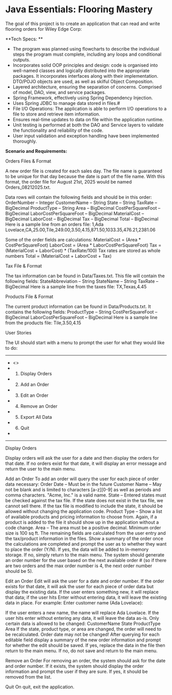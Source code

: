 # Java Essentials: Flooring Mastery

The goal of this project is to create an application that can read and write flooring orders for Wiley Edge Corp:

**Tech Specs: **

- The program was planned using flowcharts to describe the individual steps the program must complete, including any loops and conditional outputs.
- Incorporates solid OOP principles and design: code is organised into well-named classes and logically distributed into the appropriate packages. It incorporates interfaces along with their implementation. DTO/POJO objects are used, as well as skilful Object Composition.
- Layered architecture, ensuring the separation of concerns. Comprised of model, DAO, view, and service packages.
- Spring Framework, effectively using Spring Dependency Injection.
- Uses Spring JDBC to manage data stored in files.#
- File I/O Operations: The application is able to perform I/O operations to a file to store and retrieve item information.
- Ensures real-time updates to data on file within the application runtime.
- Unit testing is performed at both the DAO and Service layers to validate the functionality and reliability of the code.
- User input validation and exception handling have been implemented thoroughly.


**Scenario and Requirements:**

Orders Files & Format

A new order file is created for each sales day. The file name is guaranteed to be unique for that day because the date is part of the file name. With this format, the order file for August 21st, 2025 would be named Orders_08212025.txt.

Data rows will contain the following fields and should be in this order:
OrderNumber – Integer
CustomerName – String
State – String
TaxRate – BigDecimal
ProductType – String
Area – BigDecimal
CostPerSquareFoot – BigDecimal
LaborCostPerSquareFoot – BigDecimal
MaterialCost – BigDecimal
LaborCost – BigDecimal
Tax – BigDecimal
Total – BigDecimal
Here is a sample line from an orders file:
1,Ada Lovelace,CA,25.00,Tile,249.00,3.50,4.15,871.50,1033.35,476.21,2381.06

Some of the order fields are calculations:
MaterialCost = (Area * CostPerSquareFoot)
LaborCost = (Area * LaborCostPerSquareFoot)
Tax = (MaterialCost + LaborCost) * (TaxRate/100)
Tax rates are stored as whole numbers
Total = (MaterialCost + LaborCost + Tax)


Tax File & Format

The tax information can be found in Data/Taxes.txt. This file will contain the following fields:
StateAbbreviation – String
StateName – String
TaxRate – BigDecimal
Here is a sample line from the taxes file:
TX,Texas,4.45

  
Products File & Format

The current product information can be found in Data/Products.txt. It contains the following fields:
ProductType – String
CostPerSquareFoot – BigDecimal
LaborCostPerSquareFoot – BigDecimal
Here is a sample line from the products file:
Tile,3.50,4.15

  
User Stories

The UI should start with a menu to prompt the user for what they would like to do:
  * * * * * * * * * * * * * * * * * * * * * * * * * * * * * * * * * * *
  * <<Flooring Program>>
  * 1. Display Orders
  * 2. Add an Order
  * 3. Edit an Order
  * 4. Remove an Order
  * 5. Export All Data
  * 6. Quit
  *
  * * * * * * * * * * * * * * * * * * * * * * * * * * * * * * * * * * *
  
Display Orders

Display orders will ask the user for a date and then display the orders for that date. If no orders exist for that date, it will display an error message and return the user to the main menu.

Add an Order
To add an order will query the user for each piece of order data necessary:
Order Date – Must be in the future
Customer Name – May not be blank and is limited to characters [a-z][0-9] as well as periods and comma characters. "Acme, Inc." is a valid name.
State – Entered states must be checked against the tax file. If the state does not exist in the tax file, we cannot sell there. If the tax file is modified to include the state, it should be allowed without changing the application code.
Product Type – Show a list of available products and pricing information to choose from. Again, if a product is added to the file it should show up in the application without a code change.
Area – The area must be a positive decimal. Minimum order size is 100 sq ft.
The remaining fields are calculated from the user entry and the tax/product information in the files. Show a summary of the order once the calculations are completed and prompt the user as to whether they want to place the order (Y/N). If yes, the data will be added to in-memory storage. If no, simply return to the main menu.
The system should generate an order number for the user based on the next available order # (so if there are two orders and the max order number is 4, the next order number should be 5).

Edit an Order
Edit will ask the user for a date and order number. If the order exists for that date, it will ask the user for each piece of order data but display the existing data. If the user enters something new, it will replace that data; if the user hits Enter without entering data, it will leave the existing data in place. For example:
Enter customer name (Ada Lovelace):
  
If the user enters a new name, the name will replace Ada Lovelace. If the user hits enter without entering any data, it will leave the data as-is.
Only certain data is allowed to be changed:
CustomerName
State
ProductType
Area
If the state, product type, or area are changed, the order will need to be recalculated. Order date may not be changed!
After querying for each editable field display a summary of the new order information and prompt for whether the edit should be saved. If yes, replace the data in the file then return to the main menu. If no, do not save and return to the main menu.

Remove an Order
For removing an order, the system should ask for the date and order number. If it exists, the system should display the order information and prompt the user if they are sure. If yes, it should be removed from the list.

Quit
On quit, exit the application.
